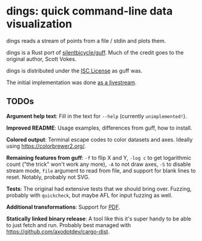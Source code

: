 # dings: quick command-line data visualization

dings reads a stream of points from a file / stdin and plots them.

dings is a Rust port of
[silentbicycle/guff](https://github.com/silentbicycle/guff).
Much of the credit goes to the original author, Scott Vokes.

dings is distributed under the [ISC
License](https://opensource.org/licenses/isc-license.txt) as guff was.

The initial implementation was done [as a
livestream](https://youtu.be/bbWcGAOsbIE).

## TODOs

**Argument help text**: Fill in the text for `--help` (currently
`unimplemented!`).

**Improved README**: Usage examples, differences from guff, how to
install.

**Colored output**: Terminal escape codes to color datasets and axes.
Ideally using <https://colorbrewer2.org/>.

**Remaining features from guff**: `-f` to flip X and Y, `-log c` to get
logarithmic count ("the trick" won't work any more), `-A` to not draw
axes, `-S` to disable stream mode, `file` argument to read from file,
and support for blank lines to reset. Notably, probably not SVG.

**Tests**: The original had extensive tests that we should bring over.
Fuzzing, probably with `quickcheck`, but maybe AFL for input fuzzing as
well.

**Additional transformations**: Support for
[PDF](https://en.wikipedia.org/wiki/Probability_density_function).

**Statically linked binary release**: A tool like this it's super handy
to be able to just fetch and run. Probably best managed with
<https://github.com/axodotdev/cargo-dist>.
